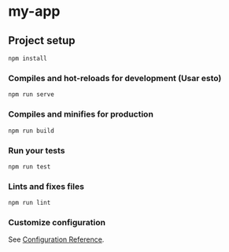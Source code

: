 # my-app

## Project setup
```
npm install
```

### Compiles and hot-reloads for development (Usar esto)
```
npm run serve

```

### Compiles and minifies for production
```
npm run build
```

### Run your tests
```
npm run test
```

### Lints and fixes files
```
npm run lint
```

### Customize configuration
See [Configuration Reference](https://cli.vuejs.org/config/).
